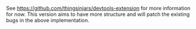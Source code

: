 See https://github.com/thingsinjars/devtools-extension for more information for now. This version aims to have more structure and will patch the existing bugs in the above implementation.